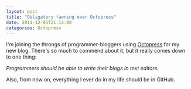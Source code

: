 ```yaml
---
layout: post
title: "Obligatory fawning over Octopress"
date: 2011-12-05T21:14:00
categories: Octopress
---
```


I'm joining the throngs of programmer-bloggers using [Octopress](http://octopress.org) for my new blog.
There's so much to commend about it, but it really comes down to one thing:

_Programmers should be able to write their blogs in text editors._

Also, from now on, everything I ever do in my life should be in GitHub.

